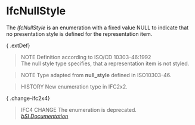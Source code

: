 IfcNullStyle
============
The _IfcNullStyle_ is an enumeration with a fixed value NULL to indicate that
no presentation style is defined for the representation item.  
  
{ .extDef}  
> NOTE  Definition according to ISO/CD 10303-46:1992  
> The null style type specifies, that a representation item is not styled.  
  
> NOTE  Type adapted from **null_style** defined in ISO10303-46.  
  
> HISTORY  New enumeration type in IFC2x2.  
  
{ .change-ifc2x4}  
> IFC4 CHANGE  The enumeration is deprecated.  
[ _bSI
Documentation_](https://standards.buildingsmart.org/IFC/DEV/IFC4_2/FINAL/HTML/schema/ifcpresentationappearanceresource/lexical/ifcnullstyle.htm)


